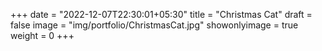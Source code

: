+++
date = "2022-12-07T22:30:01+05:30"
title = "Christmas Cat"
draft = false
image = "img/portfolio/ChristmasCat.jpg"
showonlyimage = true
weight = 0
+++
